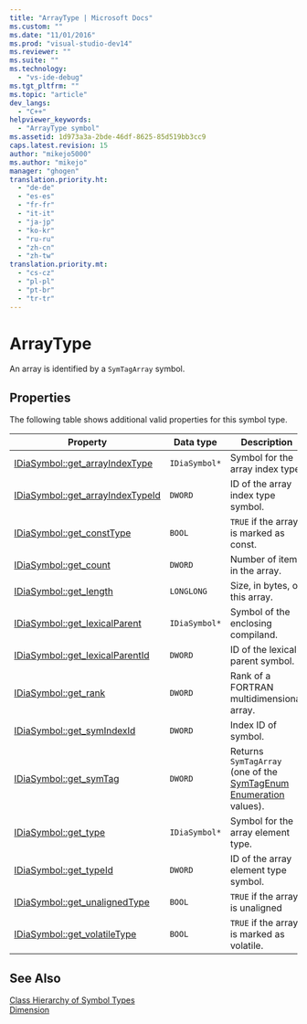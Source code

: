 ```yaml
---
title: "ArrayType | Microsoft Docs"
ms.custom: ""
ms.date: "11/01/2016"
ms.prod: "visual-studio-dev14"
ms.reviewer: ""
ms.suite: ""
ms.technology: 
  - "vs-ide-debug"
ms.tgt_pltfrm: ""
ms.topic: "article"
dev_langs: 
  - "C++"
helpviewer_keywords: 
  - "ArrayType symbol"
ms.assetid: 1d973a3a-2bde-46df-8625-85d519bb3cc9
caps.latest.revision: 15
author: "mikejo5000"
ms.author: "mikejo"
manager: "ghogen"
translation.priority.ht: 
  - "de-de"
  - "es-es"
  - "fr-fr"
  - "it-it"
  - "ja-jp"
  - "ko-kr"
  - "ru-ru"
  - "zh-cn"
  - "zh-tw"
translation.priority.mt: 
  - "cs-cz"
  - "pl-pl"
  - "pt-br"
  - "tr-tr"
---
```

# ArrayType
An array is identified by a `SymTagArray` symbol.  
  
## Properties  
 The following table shows additional valid properties for this symbol type.  
  
|Property|Data type|Description|  
|--------------|---------------|-----------------|  
|[IDiaSymbol::get_arrayIndexType](../../debugger/debug-interface-access/idiasymbol-get-arrayindextype.md)|`IDiaSymbol*`|Symbol for the array index type.|  
|[IDiaSymbol::get_arrayIndexTypeId](../../debugger/debug-interface-access/idiasymbol-get-arrayindextypeid.md)|`DWORD`|ID of the array index type symbol.|  
|[IDiaSymbol::get_constType](../../debugger/debug-interface-access/idiasymbol-get-consttype.md)|`BOOL`|`TRUE` if the array is marked as const.|  
|[IDiaSymbol::get_count](../../debugger/debug-interface-access/idiasymbol-get-count.md)|`DWORD`|Number of items in the array.|  
|[IDiaSymbol::get_length](../../debugger/debug-interface-access/idiasymbol-get-length.md)|`LONGLONG`|Size, in bytes, of this array.|  
|[IDiaSymbol::get_lexicalParent](../../debugger/debug-interface-access/idiasymbol-get-lexicalparent.md)|`IDiaSymbol*`|Symbol of the enclosing compiland.|  
|[IDiaSymbol::get_lexicalParentId](../../debugger/debug-interface-access/idiasymbol-get-lexicalparentid.md)|`DWORD`|ID of the lexical parent symbol.|  
|[IDiaSymbol::get_rank](../../debugger/debug-interface-access/idiasymbol-get-rank.md)|`DWORD`|Rank of a FORTRAN multidimensional array.|  
|[IDiaSymbol::get_symIndexId](../../debugger/debug-interface-access/idiasymbol-get-symindexid.md)|`DWORD`|Index ID of symbol.|  
|[IDiaSymbol::get_symTag](../../debugger/debug-interface-access/idiasymbol-get-symtag.md)|`DWORD`|Returns `SymTagArray` (one of the [SymTagEnum Enumeration](../../debugger/debug-interface-access/symtagenum.md) values).|  
|[IDiaSymbol::get_type](../../debugger/debug-interface-access/idiasymbol-get-type.md)|`IDiaSymbol*`|Symbol for the array element type.|  
|[IDiaSymbol::get_typeId](../../debugger/debug-interface-access/idiasymbol-get-typeid.md)|`DWORD`|ID of the array element type symbol.|  
|[IDiaSymbol::get_unalignedType](../../debugger/debug-interface-access/idiasymbol-get-unalignedtype.md)|`BOOL`|`TRUE` if the array is unaligned|  
|[IDiaSymbol::get_volatileType](../../debugger/debug-interface-access/idiasymbol-get-volatiletype.md)|`BOOL`|`TRUE` if the array is marked as volatile.|  
  
## See Also  
 [Class Hierarchy of Symbol Types](../../debugger/debug-interface-access/class-hierarchy-of-symbol-types.md)   
 [Dimension](../../debugger/debug-interface-access/dimension.md)